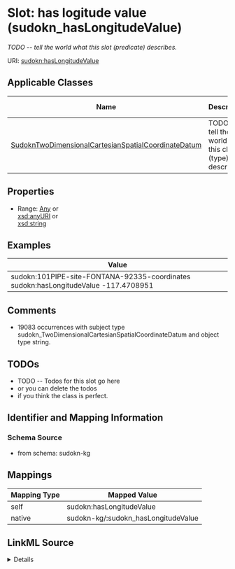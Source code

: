 

# Slot: has logitude value (sudokn_hasLongitudeValue)


_TODO -- tell the world what this slot (predicate) describes._





URI: [sudokn:hasLongitudeValue](http://asu.edu/semantics/SUDOKN/hasLongitudeValue)



<!-- no inheritance hierarchy -->





## Applicable Classes

| Name | Description | Modifies Slot |
| --- | --- | --- |
| [SudoknTwoDimensionalCartesianSpatialCoordinateDatum](../classes/SudoknTwoDimensionalCartesianSpatialCoordinateDatum.md) | TODO -- tell the world what this class (type) describes |  no  |







## Properties

* Range: [Any](../classes/Any.md)&nbsp;or&nbsp;<br />[xsd:anyURI](http://www.w3.org/2001/XMLSchema#anyURI)&nbsp;or&nbsp;<br />[xsd:string](http://www.w3.org/2001/XMLSchema#string)






## Examples

| Value |
| --- |
| sudokn:101PIPE-site-FONTANA-92335-coordinates sudokn:hasLongitudeValue -117.4708951 |

## Comments

* 19083 occurrences with subject type sudokn_TwoDimensionalCartesianSpatialCoordinateDatum and object type string.

## TODOs

* TODO -- Todos for this slot go here
* or you can delete the todos
* if you think the class is perfect.

## Identifier and Mapping Information







### Schema Source


* from schema: sudokn-kg




## Mappings

| Mapping Type | Mapped Value |
| ---  | ---  |
| self | sudokn:hasLongitudeValue |
| native | sudokn-kg/:sudokn_hasLongitudeValue |




## LinkML Source

<details>
```yaml
name: sudokn_hasLongitudeValue
description: TODO -- tell the world what this slot (predicate) describes.
title: has logitude value
todos:
- TODO -- Todos for this slot go here
- or you can delete the todos
- if you think the class is perfect.
comments:
- 19083 occurrences with subject type sudokn_TwoDimensionalCartesianSpatialCoordinateDatum
  and object type string.
examples:
- value: sudokn:101PIPE-site-FONTANA-92335-coordinates sudokn:hasLongitudeValue -117.4708951
from_schema: sudokn-kg
rank: 1000
slot_uri: sudokn:hasLongitudeValue
alias: sudokn_hasLongitudeValue
domain_of:
- sudokn_TwoDimensionalCartesianSpatialCoordinateDatum
subproperty_of: owl_topDataProperty
range: Any
any_of:
- range: uri
- range: string

```
</details>